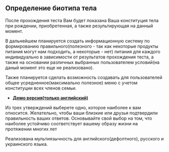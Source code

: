 
## Определение биотипа тела

После прохождения теста Вам будет показана Ваша конституция тела при рождении, приобретенная, а также результирующая на данный момент.

В дальнейшем планируется создать информационную систему по формированию правильного(полезного - так как некоторые продукты питания могут нам подходить, а некоторые - нет) питания для каждого индивидуально в зависимости от результатов прохождения теста, а также на основании различных выбранных пользователем условий(на даный момент это еще не реализовано).

Также планируется сделать возможность создавать для пользователей общее усредненное(максимально полезное) меню с учетом конституции всех членов семьи.
- **[Демо версия(только английский)](https://biotype.000webhostapp.com/)**

Из трех утверждений выберете одно, которое наиболее к вам относится. Желательно, чтобы ваши близкие или друзья подтвердили правильность ваших ответов. Основывайте свой выбор на том, что наиболее устойчиво соответствует вашему образу жизни на протяжении многих лет

Реализована мультиязычность для английского(дефолтного), русского и украинского языка.

